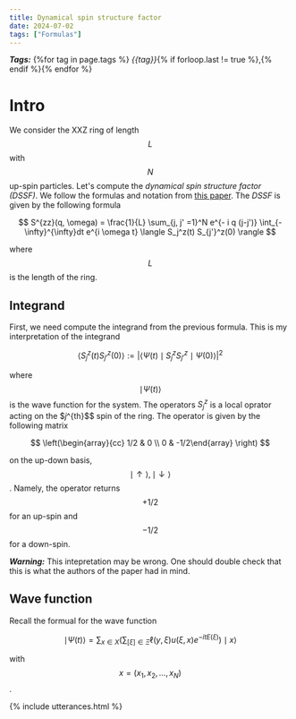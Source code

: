 ```yaml
---
title: Dynamical spin structure factor
date: 2024-07-02
tags: ["Formulas"]
---
```


***Tags:*** {%for tag in page.tags %} *{{tag}}*{% if forloop.last != true %},{% endif %}{% endfor %}

# Intro

We consider the XXZ ring of length $$L$$ with $$N$$ up-spin particles. 
Let's compute the *dynamical spin structure factor (DSSF)*.
We follow the formulas and notation from [this paper](https://arxiv.org/abs/cond-mat/0603681).
The *DSSF* is given by the following formula

$$
S^{zz}(q, \omega) = \frac{1}{L} \sum_{j, j' =1}^N e^{- i q (j-j')} \int_{- \infty}^{\infty}dt e^{i \omega t} \langle S_j^z(t) S_{j'}^z(0) \rangle
$$

where $$L$$ is the length of the ring.

## Integrand

First, we need compute the integrand from the previous formula.
This is my interpretation of the integrand

$$
\langle S_j^z(t) S_{j'}^z(0) \rangle := \vert \langle\Psi(t) \mid S_j^z S_{j'}^z \mid \Psi(0) \rangle \vert^2
$$

where $$\mid \Psi(t) \rangle$$ is the wave function for the system.
The operators $S_j^{z}$ is a local oprator acting on the $$j$^{th}$$ spin of the ring.
The operator is given by the following matrix

$$
\left(\begin{array}{cc} 1/2 & 0 \\ 0 & -1/2\end{array} \right)
$$

on the up-down basis, $$\mid \uparrow \rangle ,  \mid \downarrow \rangle $$.
Namely, the operator returns $$+1/2$$ for an up-spin and $$-1/2$$ for a down-spin.

***Warning:*** This intepretation may be wrong. One should double check that this is what the authors of the paper had in mind.

## Wave function 

Recall the formual for the wave function

$$
\mid \Psi(t) \rangle  = \sum_{x \in X} \left(\sum_{[\xi] \in \Xi} \ell(y, \xi) u(\xi, x) e^{-i t E(\xi)} \right) \mid x \rangle
$$

with $$x = (x_1, x_2, \dots, x_N)$$.



{% include utterances.html %}

